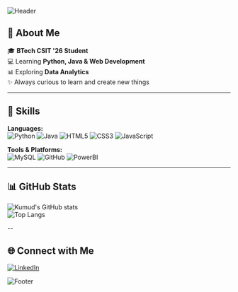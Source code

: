 <!-- Banner -->
![Header](https://capsule-render.vercel.app/api?type=waving&color=0:ff7eb3,100:87cefa&height=200&section=header&text=Hi%20I'm%20Kumud%20Yadav%20👋&fontSize=40&fontColor=ffffff&animation=fadeIn)

## 💫 About Me
🎓 **BTech CSIT '26 Student**  
💻 Learning **Python, Java & Web Development**  
📊 Exploring **Data Analytics**  
✨ Always curious to learn and create new things  

---

## 🚀 Skills
**Languages:**  
![Python](https://img.shields.io/badge/-Python-3776AB?style=flat-square&logo=python&logoColor=white)
![Java](https://img.shields.io/badge/-Java-red?style=flat-square&logo=java&logoColor=white)
![HTML5](https://img.shields.io/badge/-HTML5-E34F26?style=flat-square&logo=html5&logoColor=white)
![CSS3](https://img.shields.io/badge/-CSS3-1572B6?style=flat-square&logo=css3&logoColor=white)
![JavaScript](https://img.shields.io/badge/-JavaScript-F7DF1E?style=flat-square&logo=javascript&logoColor=black)

**Tools & Platforms:**  
![MySQL](https://img.shields.io/badge/-MySQL-4479A1?style=flat-square&logo=mysql&logoColor=white)
![GitHub](https://img.shields.io/badge/-GitHub-181717?style=flat-square&logo=github)
![PowerBI](https://img.shields.io/badge/-Power%20BI-F2C811?style=flat-square&logo=powerbi&logoColor=black)

---

## 📊 GitHub Stats
![Kumud's GitHub stats](https://github-readme-stats.vercel.app/api?username=Kumud14&show_icons=true&theme=tokyonight)  
![Top Langs](https://github-readme-stats.vercel.app/api/top-langs/?username=Kumud14&layout=compact&theme=tokyonight)  

--


## 🌐 Connect with Me
[![LinkedIn](https://img.shields.io/badge/LinkedIn-Connect-blue?style=flat-square&logo=linkedin)](https://www.linkedin.com/in/kumud-y-2705b3200/)

<!-- Footer -->
![Footer](https://capsule-render.vercel.app/api?type=waving&color=0:ff7eb3,100:87cefa&height=120&section=footer)
